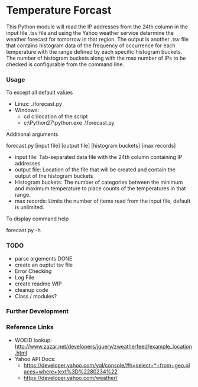 # Temperature Forcast
This Python module will read the IP addresses from the 24th column in the input file .tsv file and using the Yahoo weather service determine the weather forecast for tomorrow in that region.  The output is another .tsv file that contains histogram data of the frequency of occurrence for each temperature with the range defined by each specific histogram buckets. The number of histogram buckets along with the max number of IPs to be checked is configurable from the command line. 

### Usage
To except all default values
- Linux: ./forecast.py 
- Windows: 
  - cd c:\location of the script
  - c:\Python27\python.exe .\forecast.py

Additional arguments

forecast.py [input file] [output file] [histogram buckets] [max records]
- input file: Tab-separated data file with the 24th column containing IP addresses
- output file: Location of the file that will be created and contain the output of the histogram buckets
- Histogram buckets: The number of categories between the minimum and maximum temperature to place counts of the temperatures in that range.
- max records: Limits the number of items read from the input file, default is unlimited.

To display command help

forecast.py -h 

### TODO 
* parse argements DONE
* create an ouptut tsv file
* Error Checking
* Log File
* create readme WIP
* cleanup code
* Class / modules?


### Further Development 


### Reference Links

- WOEID lookup: http://www.zazar.net/developers/jquery/zweatherfeed/example_location.html
- Yahoo API Docs: 
  - https://developer.yahoo.com/yql/console/#h=select+*+from+geo.places+where+text%3D%2280234%22
  - https://developer.yahoo.com/weather/
